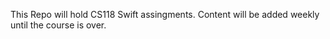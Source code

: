 This Repo will hold CS118 Swift assingments. Content will be added weekly until the course is over.
